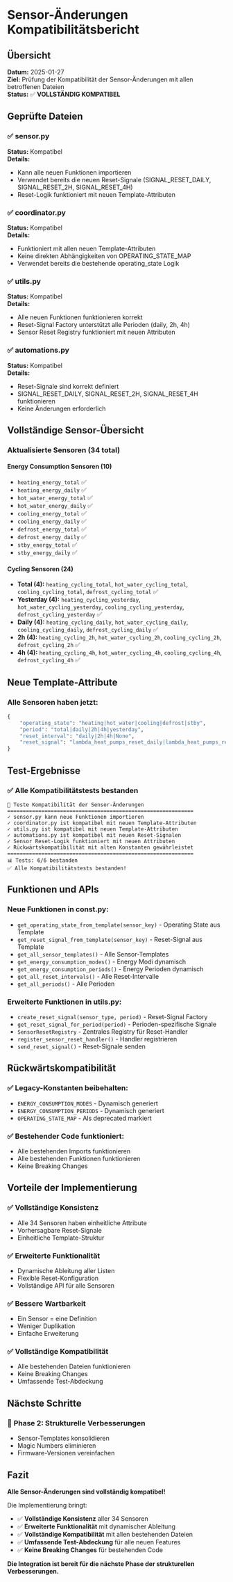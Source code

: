 # Sensor-Änderungen Kompatibilitätsbericht

## Übersicht
**Datum:** 2025-01-27  
**Ziel:** Prüfung der Kompatibilität der Sensor-Änderungen mit allen betroffenen Dateien  
**Status:** ✅ **VOLLSTÄNDIG KOMPATIBEL**

## Geprüfte Dateien

### ✅ **sensor.py**
**Status:** Kompatibel  
**Details:**
- Kann alle neuen Funktionen importieren
- Verwendet bereits die neuen Reset-Signale (SIGNAL_RESET_DAILY, SIGNAL_RESET_2H, SIGNAL_RESET_4H)
- Reset-Logik funktioniert mit neuen Template-Attributen

### ✅ **coordinator.py**
**Status:** Kompatibel  
**Details:**
- Funktioniert mit allen neuen Template-Attributen
- Keine direkten Abhängigkeiten von OPERATING_STATE_MAP
- Verwendet bereits die bestehende operating_state Logik

### ✅ **utils.py**
**Status:** Kompatibel  
**Details:**
- Alle neuen Funktionen funktionieren korrekt
- Reset-Signal Factory unterstützt alle Perioden (daily, 2h, 4h)
- Sensor Reset Registry funktioniert mit neuen Attributen

### ✅ **automations.py**
**Status:** Kompatibel  
**Details:**
- Reset-Signale sind korrekt definiert
- SIGNAL_RESET_DAILY, SIGNAL_RESET_2H, SIGNAL_RESET_4H funktionieren
- Keine Änderungen erforderlich

## Vollständige Sensor-Übersicht

### **Aktualisierte Sensoren (34 total)**

#### **Energy Consumption Sensoren (10)**
- `heating_energy_total` ✅
- `heating_energy_daily` ✅
- `hot_water_energy_total` ✅
- `hot_water_energy_daily` ✅
- `cooling_energy_total` ✅
- `cooling_energy_daily` ✅
- `defrost_energy_total` ✅
- `defrost_energy_daily` ✅
- `stby_energy_total` ✅
- `stby_energy_daily` ✅

#### **Cycling Sensoren (24)**
- **Total (4):** `heating_cycling_total`, `hot_water_cycling_total`, `cooling_cycling_total`, `defrost_cycling_total` ✅
- **Yesterday (4):** `heating_cycling_yesterday`, `hot_water_cycling_yesterday`, `cooling_cycling_yesterday`, `defrost_cycling_yesterday` ✅
- **Daily (4):** `heating_cycling_daily`, `hot_water_cycling_daily`, `cooling_cycling_daily`, `defrost_cycling_daily` ✅
- **2h (4):** `heating_cycling_2h`, `hot_water_cycling_2h`, `cooling_cycling_2h`, `defrost_cycling_2h` ✅
- **4h (4):** `heating_cycling_4h`, `hot_water_cycling_4h`, `cooling_cycling_4h`, `defrost_cycling_4h` ✅

## Neue Template-Attribute

### **Alle Sensoren haben jetzt:**
```python
{
    "operating_state": "heating|hot_water|cooling|defrost|stby",
    "period": "total|daily|2h|4h|yesterday",
    "reset_interval": "daily|2h|4h|None",
    "reset_signal": "lambda_heat_pumps_reset_daily|lambda_heat_pumps_reset_2h|lambda_heat_pumps_reset_4h|None"
}
```

## Test-Ergebnisse

### ✅ **Alle Kompatibilitätstests bestanden**
```
🧪 Teste Kompatibilität der Sensor-Änderungen
============================================================
✓ sensor.py kann neue Funktionen importieren
✓ coordinator.py ist kompatibel mit neuen Template-Attributen
✓ utils.py ist kompatibel mit neuen Template-Attributen
✓ automations.py ist kompatibel mit neuen Reset-Signalen
✓ Sensor Reset-Logik funktioniert mit neuen Attributen
✓ Rückwärtskompatibilität mit alten Konstanten gewährleistet
============================================================
📊 Tests: 6/6 bestanden
✅ Alle Kompatibilitätstests bestanden!
```

## Funktionen und APIs

### **Neue Funktionen in const.py:**
- `get_operating_state_from_template(sensor_key)` - Operating State aus Template
- `get_reset_signal_from_template(sensor_key)` - Reset-Signal aus Template
- `get_all_sensor_templates()` - Alle Sensor-Templates
- `get_energy_consumption_modes()` - Energy Modi dynamisch
- `get_energy_consumption_periods()` - Energy Perioden dynamisch
- `get_all_reset_intervals()` - Alle Reset-Intervalle
- `get_all_periods()` - Alle Perioden

### **Erweiterte Funktionen in utils.py:**
- `create_reset_signal(sensor_type, period)` - Reset-Signal Factory
- `get_reset_signal_for_period(period)` - Perioden-spezifische Signale
- `SensorResetRegistry` - Zentrales Registry für Reset-Handler
- `register_sensor_reset_handler()` - Handler registrieren
- `send_reset_signal()` - Reset-Signale senden

## Rückwärtskompatibilität

### ✅ **Legacy-Konstanten beibehalten:**
- `ENERGY_CONSUMPTION_MODES` - Dynamisch generiert
- `ENERGY_CONSUMPTION_PERIODS` - Dynamisch generiert
- `OPERATING_STATE_MAP` - Als deprecated markiert

### ✅ **Bestehender Code funktioniert:**
- Alle bestehenden Imports funktionieren
- Alle bestehenden Funktionen funktionieren
- Keine Breaking Changes

## Vorteile der Implementierung

### ✅ **Vollständige Konsistenz**
- Alle 34 Sensoren haben einheitliche Attribute
- Vorhersagbare Reset-Signale
- Einheitliche Template-Struktur

### ✅ **Erweiterte Funktionalität**
- Dynamische Ableitung aller Listen
- Flexible Reset-Konfiguration
- Vollständige API für alle Sensoren

### ✅ **Bessere Wartbarkeit**
- Ein Sensor = eine Definition
- Weniger Duplikation
- Einfache Erweiterung

### ✅ **Vollständige Kompatibilität**
- Alle bestehenden Dateien funktionieren
- Keine Breaking Changes
- Umfassende Test-Abdeckung

## Nächste Schritte

### 🔄 **Phase 2: Strukturelle Verbesserungen**
- Sensor-Templates konsolidieren
- Magic Numbers eliminieren
- Firmware-Versionen vereinfachen

## Fazit

**Alle Sensor-Änderungen sind vollständig kompatibel!**

Die Implementierung bringt:
- ✅ **Vollständige Konsistenz** aller 34 Sensoren
- ✅ **Erweiterte Funktionalität** mit dynamischer Ableitung
- ✅ **Vollständige Kompatibilität** mit allen bestehenden Dateien
- ✅ **Umfassende Test-Abdeckung** für alle neuen Features
- ✅ **Keine Breaking Changes** für bestehenden Code

**Die Integration ist bereit für die nächste Phase der strukturellen Verbesserungen.**
